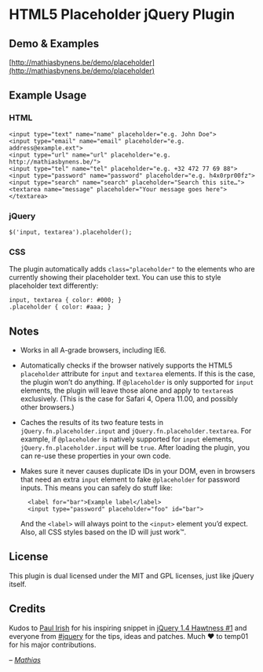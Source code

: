 # HTML5 Placeholder jQuery Plugin

## Demo & Examples

[http://mathiasbynens.be/demo/placeholder](http://mathiasbynens.be/demo/placeholder)

## Example Usage

### HTML

    <input type="text" name="name" placeholder="e.g. John Doe">
    <input type="email" name="email" placeholder="e.g. address@example.ext">
    <input type="url" name="url" placeholder="e.g. http://mathiasbynens.be/">
    <input type="tel" name="tel" placeholder="e.g. +32 472 77 69 88">
    <input type="password" name="password" placeholder="e.g. h4x0rpr00fz">
    <input type="search" name="search" placeholder="Search this site…">
    <textarea name="message" placeholder="Your message goes here"></textarea>

### jQuery

    $('input, textarea').placeholder();

### CSS

The plugin automatically adds `class="placeholder"` to the elements who are currently showing their placeholder text. You can use this to style placeholder text differently:

    input, textarea { color: #000; }
    .placeholder { color: #aaa; }

## Notes

* Works in all A-grade browsers, including IE6.
* Automatically checks if the browser natively supports the HTML5 `placeholder` attribute for `input` and `textarea` elements. If this is the case, the plugin won’t do anything. If `@placeholder` is only supported for `input` elements, the plugin will leave those alone and apply to `textarea`s exclusively. (This is the case for Safari 4, Opera 11.00, and possibly other browsers.)
* Caches the results of its two feature tests in `jQuery.fn.placeholder.input` and `jQuery.fn.placeholder.textarea`. For example, if `@placeholder` is natively supported for `input` elements, `jQuery.fn.placeholder.input` will be `true`. After loading the plugin, you can re-use these properties in your own code.
* Makes sure it never causes duplicate IDs in your DOM, even in browsers that need an extra `input` element to fake `@placeholder` for password inputs. This means you can safely do stuff like:

        <label for="bar">Example label</label>
        <input type="password" placeholder="foo" id="bar">

    And the `<label>` will always point to the `<input>` element you’d expect. Also, all CSS styles based on the ID will just work™.

## License

This plugin is dual licensed under the MIT and GPL licenses, just like jQuery itself.

## Credits

Kudos to [Paul Irish](http://paulirish.com/) for his inspiring snippet in [jQuery 1.4 Hawtness #1](http://jquery14.com/day-05/jquery-1-4-hawtness-1-with-paul-irish) and everyone from [#jquery](http://webchat.freenode.net/?channels=jquery) for the tips, ideas and patches. Much ♥ to temp01 for his major contributions.

_– [Mathias](http://mathiasbynens.be/)_